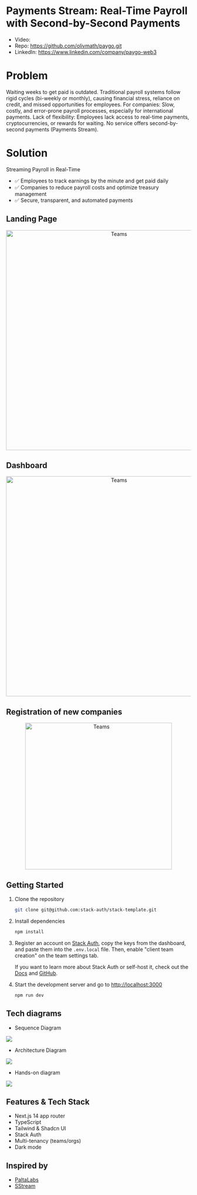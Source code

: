 # Payments Stream: Real-Time Payroll with Second-by-Second Payments

- Video:
- Repo: https://github.com/olivmath/paygo.git
- LinkedIn: https://www.linkedin.com/company/paygo-web3

# Problem

Waiting weeks to get paid is outdated. Traditional payroll systems follow rigid cycles (bi-weekly or monthly), causing financial stress, reliance on credit, and missed opportunities for employees.
For companies: Slow, costly, and error-prone payroll processes, especially for international payments.
Lack of flexibility: Employees lack access to real-time payments, cryptocurrencies, or rewards for waiting.
No service offers second-by-second payments (Payments Stream).

# Solution

Streaming Payroll in Real-Time

- ✅ Employees to track earnings by the minute and get paid daily
- ✅ Companies to reduce payroll costs and optimize treasury management
- ✅ Secure, transparent, and automated payments

## Landing Page

<div align="center">
<img src="assets/Landing-page.png" alt="Teams" width="600"/>
</div>

## Dashboard

<div align="center">
<img src="assets/Header embed in first section (5).png" alt="Teams" width="600"/>
</div>

## Registration of new companies

<div align="center">
<img src="assets/Company.png" alt="Teams" width="400"/>
</div>

## Getting Started

1. Clone the repository

   ```bash
   git clone git@github.com:stack-auth/stack-template.git
   ```

2. Install dependencies

   ```bash
   npm install
   ```

3. Register an account on [Stack Auth](https://stack-auth.com), copy the keys from the dashboard, and paste them into the `.env.local` file. Then, enable "client team creation" on the team settings tab.

   If you want to learn more about Stack Auth or self-host it, check out the [Docs](https://docs.stack-auth.com) and [GitHub](https://github.com/stack-auth/stack).

4. Start the development server and go to [http://localhost:3000](http://localhost:3000)

   ```bash
   npm run dev
   ```

## Tech diagrams

- Sequence Diagram

![](./assets/sequence-diagram.png)

- Architecture Diagram

![](./assets/all.png)

- Hands-on diagram

![](./assets/hands-on.jpg)

## Features & Tech Stack

- Next.js 14 app router
- TypeScript
- Tailwind & Shadcn UI
- Stack Auth
- Multi-tenancy (teams/orgs)
- Dark mode

## Inspired by

- [PaltaLabs](https://github.com/paltalabs/hack-meridian)
- [SStream](https://github.com/rahimklaber/SStream)

